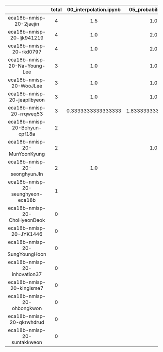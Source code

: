 |    |   total  |  00_interpolation.ipynb  |  05_probability.ipynb  |  10_statistics  |  10_statistics.ipynb  |
|:--:|:----:|:----:|:----:|:----:|:----:|
| eca18b-nmisp-20-2jaejin | 4 | 1.5 | 1.0 |  | 1.5  |
| eca18b-nmisp-20-ljk941219 | 4 | 1.0 | 2.0 |  | 1.0  |
| eca18b-nmisp-20-rkd0797 | 4 | 1.0 | 2.0 |  | 1.0  |
| eca18b-nmisp-20-Na-Young-Lee | 3 | 1.0 | 1.0 |  | 1.0  |
| eca18b-nmisp-20-WooJLee | 3 | 1.0 | 1.0 |  | 1.0  |
| eca18b-nmisp-20-jeapilbyeon | 3 | 1.0 | 1.0 |  | 1.0  |
| eca18b-nmisp-20-rrqweq53 | 3 | 0.3333333333333333 | 1.8333333333333333 | 0.3333333333333333 | 0.5  |
| eca18b-nmisp-20-Bohyun-cpf18a | 2 |  |  |  | 2.0  |
| eca18b-nmisp-20-MunYoonKyung | 2 |  | 1.0 |  | 1.0  |
| eca18b-nmisp-20-seonghyunJIn | 2 | 1.0 |  |  | 1.0  |
| eca18b-nmisp-20-seunghyeon-eca18b | 1 |  |  |  | 1.0  |
| eca18b-nmisp-20-ChoHyeonDeok | 0 |  |  |  |   |
| eca18b-nmisp-20-JYK1446 | 0 |  |  |  |   |
| eca18b-nmisp-20-SungYoungHoon | 0 |  |  |  |   |
| eca18b-nmisp-20-inhovation37 | 0 |  |  |  |   |
| eca18b-nmisp-20-kingisme7 | 0 |  |  |  |   |
| eca18b-nmisp-20-ohbongkwon | 0 |  |  |  |   |
| eca18b-nmisp-20-qkrwhdrud | 0 |  |  |  |   |
| eca18b-nmisp-20-suntakkweon | 0 |  |  |  |   |

